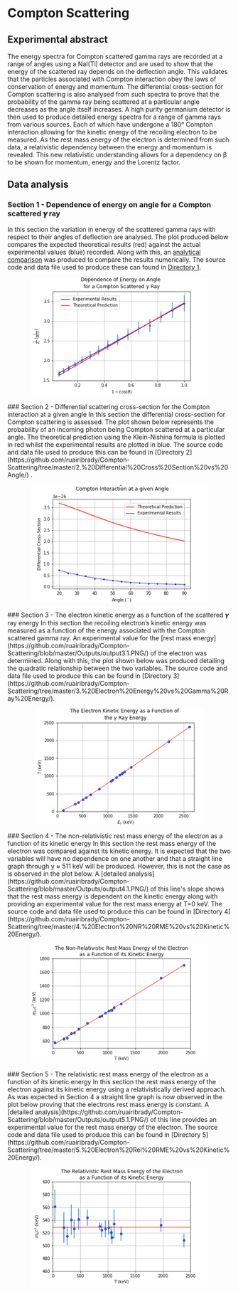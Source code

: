 # Compton Scattering
## Experimental abstract 
The energy spectra for Compton scattered gamma rays are recorded at a range of angles using a NaI(Tl) detector and are used to show that the energy of the scattered ray depends on the deflection angle. This validates that the particles associated with Compton interaction obey the laws of conservation of energy and momentum. The differential cross-section for Compton scattering is also analysed from such spectra to prove that the probability of the gamma ray being scattered at a particular angle decreases as the angle itself increases. A high purity germanium detector is then used to produce detailed energy spectra for a range of gamma rays from various sources. Each of which have undergone a 180° Compton interaction allowing for the kinetic energy of the recoiling electron to be measured. As the rest mass energy of the electron is determined from such data, a relativistic dependency between the energy and momentum is revealed. This new relativistic understanding allows for a dependency on β to be shown for momentum, energy and the Lorentz factor. 
## Data analysis
### Section 1 - Dependence of energy on angle for a Compton scattered 𝜸 ray
In this section the variation in energy of the scattered gamma rays with respect to their angles of deflection are analysed. The plot produced below compares the expected theoretical results (red) against the actual experimental values (blue) recorded. Along with this, an [analytical comparison](https://github.com/ruairibrady/Compton-Scattering/blob/master/Outputs/output1.1.PNG) was produced to compare the results numerically. The source code and data file used to produce these can found in [Directory 1](https://github.com/ruairibrady/Compton-Scattering/tree/master/1.%20Gamma%20Ray%20Energy%20vs%20Angle/).
<p align="center">
<img SRC="Outputs/output1.png" width= "400">  
</p>
### Section 2 - Differential scattering cross-section for the Compton interaction at a given angle
In this section the differential cross-section for Compton scattering is assessed. The plot shown below represents the probability of an incoming photon being Compton scattered at a particular angle. The theoretical prediction using the Klein-Nishina formula is plotted in red whilst the experimental results are plotted in blue. The source code and data file used to produce this can be found in [Directory 2](https://github.com/ruairibrady/Compton-Scattering/tree/master/2.%20Differential%20Cross%20Section%20vs%20Angle/) .

<p align="center">
<img SRC="Outputs/output2.png" width= "400">  
</p>
### Section 3 - The electron kinetic energy as a function of the scattered 𝜸 ray energy 
In this section the recoiling electron’s kinetic energy was measured as a function of the energy associated with the Compton scattered gamma ray. An experimental value for the [rest mass energy](https://github.com/ruairibrady/Compton-Scattering/blob/master/Outputs/output3.1.PNG/) of the electron was determined. Along with this, the plot shown below was produced detailing the quadratic relationship between the two variables. The source code and data file used to produce this can be found in [Directory 3](https://github.com/ruairibrady/Compton-Scattering/tree/master/3.%20Electron%20Energy%20vs%20Gamma%20Ray%20Energy/).
<p align="center">
<img SRC="Outputs/output3.png" width= "380">  
</p>
### Section 4 - The non-relativistic rest mass energy of the electron as a function of its kinetic energy
In this section the rest mass energy of the electron was compared against its kinetic energy. It is expected that the two variables will have no dependence on one another and that a straight line graph through y ≈ 511 keV will be produced. However, this is not the case as is observed in the plot below. A [detailed analysis](https://github.com/ruairibrady/Compton-Scattering/blob/master/Outputs/output4.1.PNG/) of this line's slope shows that the rest mass energy is dependent on the kinetic energy along with providing an experimental value for the rest mass energy at T=0 keV. The source code and data file used to produce this can be found in [Directory 4](https://github.com/ruairibrady/Compton-Scattering/tree/master/4.%20Electron%20NR%20RME%20vs%20Kinetic%20Energy/).
<p align="center">
<img SRC="Outputs/output4.png" width= "400">  
</p>
### Section 5 - The relativistic rest mass energy of the electron as a function of its kinetic energy
In this section the rest mass energy of the electron against its kinetic energy using a relativistically derived approach. As was expected in Section 4 a straight line graph is now observed in the plot below proving that the electrons rest mass energy is constant.  A [detailed analysis](https://github.com/ruairibrady/Compton-Scattering/blob/master/Outputs/output5.1.PNG/) of this line provides an experimental value for the rest mass energy of the electron. The source code and data file used to produce this can be found in [Directory 5](https://github.com/ruairibrady/Compton-Scattering/tree/master/5.%20Electron%20Rel%20RME%20vs%20Kinetic%20Energy/).
<p align="center">
<img SRC="Outputs/output5.png" width= "400">  
</p>
